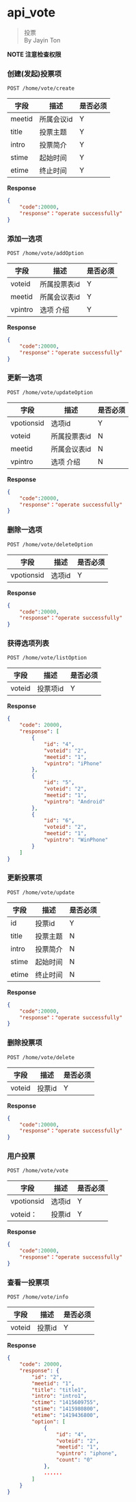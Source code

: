api_vote
===
> 投票  
> By Jayin Ton

**NOTE 注意检查权限**

### 创建(发起)投票项
`POST /home/vote/create` 

字段  |描述 |  是否必须 
------------ | -------------| -------------
meetid | 所属会议id     | Y
title|  投票主题      | Y
intro  | 投票简介   | Y
stime   | 起始时间   | Y
etime   | 终止时间  | Y


**Response**  

```json
{
    "code":20000,
    "response"："operate successfully"
}
```


### 添加一选项
`POST /home/vote/addOption`

字段  |描述 |  是否必须 
------------ | -------------| -------------
voteid | 所属投票表id     | Y
meetid|  所属会议表id      | Y
vpintro  | 选项 介绍   | Y


**Response**  

```json
{
    "code":20000,
    "response"："operate successfully"
}
```


### 更新一选项
`POST /home/vote/updateOption`

字段  |描述 |  是否必须 
------------ | -------------| -------------
vpotionsid | 选项id | Y
voteid | 所属投票表id     | N
meetid|  所属会议表id      | N
vpintro  | 选项 介绍   | N


**Response**  

```json
{
    "code":20000,
    "response"："operate successfully"
}
```

### 删除一选项
`POST /home/vote/deleteOption`

字段  |描述 |  是否必须 
------------ | -------------| -------------
vpotionsid | 选项id | Y


**Response**  

```json
{
    "code":20000,
    "response"："operate successfully"
}
```

### 获得选项列表
`POST /home/vote/listOption`

字段  |描述 |  是否必须 
------------ | -------------| -------------
voteid | 投票项id | Y


**Response**  

```json
{
    "code": 20000,
    "response": [
        {
            "id": "4",
            "voteid": "2",
            "meetid": "1",
            "vpintro": "iPhone"
        },
        {
            "id": "5",
            "voteid": "2",
            "meetid": "1",
            "vpintro": "Android"
        },
        {
            "id": "6",
            "voteid": "2",
            "meetid": "1",
            "vpintro": "WinPhone"
        }
    ]
}
```



### 更新投票项
`POST /home/vote/update` 

字段  |描述 |  是否必须 
------------ | -------------| -------------
id | 投票id | Y
title|  投票主题      | N
intro  | 投票简介   | N
stime   | 起始时间   | N
etime   | 终止时间  | N


**Response**  

```json
{
    "code":20000,
    "response"："operate successfully"
}
```



### 删除投票项
`POST /home/vote/delete` 

字段  |描述 |  是否必须 
------------ | -------------| -------------
voteid | 投票id | Y


**Response**  

```json
{
    "code":20000,
    "response"："operate successfully"
}
```


### 用户投票
`POST /home/vote/vote` 

字段  |描述 |  是否必须 
------------ | -------------| -------------
vpotionsid | 选项id | Y
voteid：|  投票id  | Y


**Response**  

```json
{
    "code":20000,
    "response"："operate successfully"
}
```


### 查看一投票项
`POST /home/vote/info` 

字段  |描述 |  是否必须 
------------ | -------------| -------------
voteid|  投票id  | Y


**Response**  

```json
{
    "code": 20000,
    "response": {
        "id": "2",
        "meetid": "1",
        "title": "title1",
        "intro": "intro1",
        "ctime": "1415609755",
        "stime": "1415980800",
        "etime": "1419436800",
        "option": [
            {
                "id": "4",
                "voteid": "2",
                "meetid": "1",
                "vpintro": "iphone",
                "count": "0"
            },
            ......
        ]
    }
}
```
